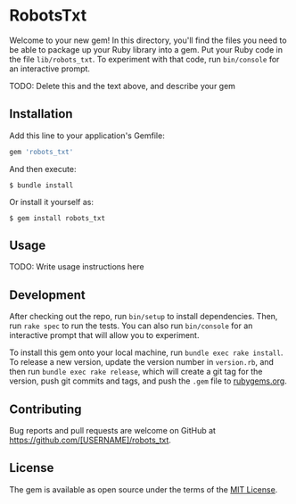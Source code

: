 # RobotsTxt

Welcome to your new gem! In this directory, you'll find the files you need to be able to package up your Ruby library into a gem. Put your Ruby code in the file `lib/robots_txt`. To experiment with that code, run `bin/console` for an interactive prompt.

TODO: Delete this and the text above, and describe your gem

## Installation

Add this line to your application's Gemfile:

```ruby
gem 'robots_txt'
```

And then execute:

    $ bundle install

Or install it yourself as:

    $ gem install robots_txt

## Usage

TODO: Write usage instructions here

## Development

After checking out the repo, run `bin/setup` to install dependencies. Then, run `rake spec` to run the tests. You can also run `bin/console` for an interactive prompt that will allow you to experiment.

To install this gem onto your local machine, run `bundle exec rake install`. To release a new version, update the version number in `version.rb`, and then run `bundle exec rake release`, which will create a git tag for the version, push git commits and tags, and push the `.gem` file to [rubygems.org](https://rubygems.org).

## Contributing

Bug reports and pull requests are welcome on GitHub at https://github.com/[USERNAME]/robots_txt.


## License

The gem is available as open source under the terms of the [MIT License](https://opensource.org/licenses/MIT).
